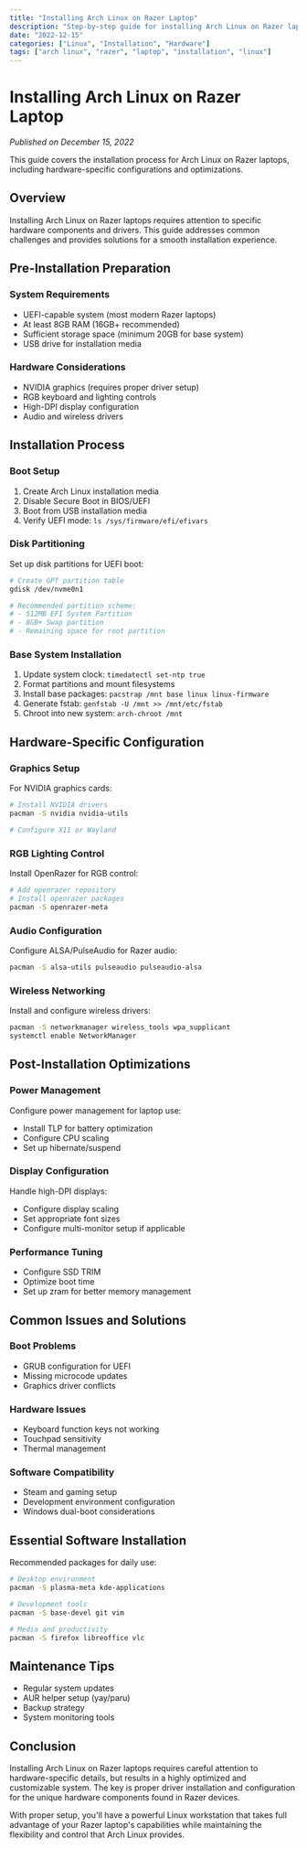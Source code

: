 ```yaml
---
title: "Installing Arch Linux on Razer Laptop"
description: "Step-by-step guide for installing Arch Linux on Razer laptops with hardware-specific configurations"
date: "2022-12-15"
categories: ["Linux", "Installation", "Hardware"]
tags: ["arch linux", "razer", "laptop", "installation", "linux"]
---
```


# Installing Arch Linux on Razer Laptop

*Published on December 15, 2022*

This guide covers the installation process for Arch Linux on Razer laptops, including hardware-specific configurations and optimizations.

## Overview

Installing Arch Linux on Razer laptops requires attention to specific hardware components and drivers. This guide addresses common challenges and provides solutions for a smooth installation experience.

## Pre-Installation Preparation

### System Requirements
- UEFI-capable system (most modern Razer laptops)
- At least 8GB RAM (16GB+ recommended)
- Sufficient storage space (minimum 20GB for base system)
- USB drive for installation media

### Hardware Considerations
- NVIDIA graphics (requires proper driver setup)
- RGB keyboard and lighting controls
- High-DPI display configuration
- Audio and wireless drivers

## Installation Process

### Boot Setup
1. Create Arch Linux installation media
2. Disable Secure Boot in BIOS/UEFI
3. Boot from USB installation media
4. Verify UEFI mode: `ls /sys/firmware/efi/efivars`

### Disk Partitioning
Set up disk partitions for UEFI boot:

```bash
# Create GPT partition table
gdisk /dev/nvme0n1

# Recommended partition scheme:
# - 512MB EFI System Partition
# - 8GB+ Swap partition  
# - Remaining space for root partition
```

### Base System Installation
1. Update system clock: `timedatectl set-ntp true`
2. Format partitions and mount filesystems
3. Install base packages: `pacstrap /mnt base linux linux-firmware`
4. Generate fstab: `genfstab -U /mnt >> /mnt/etc/fstab`
5. Chroot into new system: `arch-chroot /mnt`

## Hardware-Specific Configuration

### Graphics Setup
For NVIDIA graphics cards:
```bash
# Install NVIDIA drivers
pacman -S nvidia nvidia-utils

# Configure X11 or Wayland
```

### RGB Lighting Control
Install OpenRazer for RGB control:
```bash
# Add openrazer repository
# Install openrazer packages
pacman -S openrazer-meta
```

### Audio Configuration
Configure ALSA/PulseAudio for Razer audio:
```bash
pacman -S alsa-utils pulseaudio pulseaudio-alsa
```

### Wireless Networking
Install and configure wireless drivers:
```bash
pacman -S networkmanager wireless_tools wpa_supplicant
systemctl enable NetworkManager
```

## Post-Installation Optimizations

### Power Management
Configure power management for laptop use:
- Install TLP for battery optimization
- Configure CPU scaling
- Set up hibernate/suspend

### Display Configuration
Handle high-DPI displays:
- Configure display scaling
- Set appropriate font sizes
- Configure multi-monitor setup if applicable

### Performance Tuning
- Configure SSD TRIM
- Optimize boot time
- Set up zram for better memory management

## Common Issues and Solutions

### Boot Problems
- GRUB configuration for UEFI
- Missing microcode updates
- Graphics driver conflicts

### Hardware Issues  
- Keyboard function keys not working
- Touchpad sensitivity
- Thermal management

### Software Compatibility
- Steam and gaming setup
- Development environment configuration
- Windows dual-boot considerations

## Essential Software Installation

Recommended packages for daily use:
```bash
# Desktop environment
pacman -S plasma-meta kde-applications

# Development tools
pacman -S base-devel git vim

# Media and productivity
pacman -S firefox libreoffice vlc
```

## Maintenance Tips

- Regular system updates
- AUR helper setup (yay/paru)
- Backup strategy
- System monitoring tools

## Conclusion

Installing Arch Linux on Razer laptops requires careful attention to hardware-specific details, but results in a highly optimized and customizable system. The key is proper driver installation and configuration for the unique hardware components found in Razer devices.

With proper setup, you'll have a powerful Linux workstation that takes full advantage of your Razer laptop's capabilities while maintaining the flexibility and control that Arch Linux provides.
